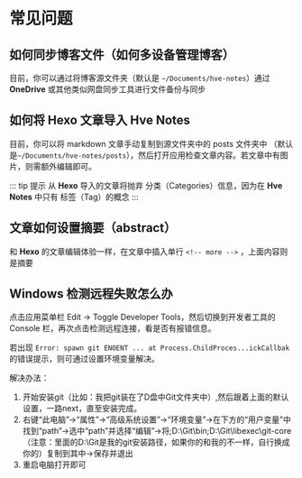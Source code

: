 # 常见问题
## 如何同步博客文件（如何多设备管理博客）
目前，你可以通过将博客源文件夹（默认是 `~/Documents/hve-notes`）通过 **OneDrive** 或其他类似网盘同步工具进行文件备份与同步

## 如何将 Hexo 文章导入 Hve Notes
目前，你可以将 markdown 文章手动复制到源文件夹中的 posts 文件夹中 （默认是`~/Documents/hve-notes/posts`），然后打开应用检查文章内容。若文章中有图片，则需额外编辑即可。

::: tip 提示
从 **Hexo** 导入的文章将抛弃 分类（Categories）信息，因为在 **Hve Notes** 中只有 标签（Tag）的概念
:::

## 文章如何设置摘要（abstract）
和 **Hexo** 的文章编辑体验一样，在文章中插入单行 `<!-- more -->` ，上面内容则是摘要

## Windows 检测远程失败怎么办
点击应用菜单栏 Edit -> Toggle Developer Tools，然后切换到开发者工具的 Console 栏，再次点击检测远程连接，看是否有报错信息。

若出现 `Error: spawn git ENOENT ... at Process.ChildProces...ickCallbak` 的错误提示，则可通过设置环境变量解决。

解决办法：
1. 开始安装git（比如：我把git装在了D盘中Git文件夹中）,然后跟着上面的默认设置，一路next，直至安装完成。
2. 右键“此电脑”->“属性”->“高级系统设置”->“环境变量”->在下方的“用户变量”中找到“path”->选中“path”并选择“编辑”->将;D:\Git\bin;D:\Git\libexec\git-core（注意：里面的D:\Git是我的git安装路径，如果你的和我的不一样，自行换成你的）复制到其中->保存并退出
3. 重启电脑打开即可
